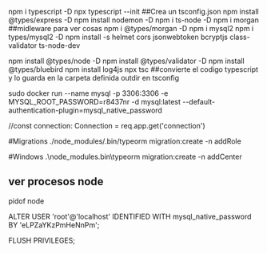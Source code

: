 npm i typescript -D
npx typescript --init ##Crea un tsconfig.json
npm install @types/express -D
npm install nodemon -D
npm i ts-node -D
npm i morgan ##midleware para ver cosas
npm i @types/morgan -D
npm i mysql2
npm i types/mysql2 -D
npm install -s helmet cors jsonwebtoken bcryptjs class-validator ts-node-dev

npm install @types/node -D
npm install @types/validator -D
npm install @types/bluebird
npm install log4js
npx tsc ##convierte el codigo typescript y lo guarda en la carpeta definida outdir en tsconfig


sudo docker run --name mysql -p 3306:3306 -e MYSQL_ROOT_PASSWORD=r8437nr -d mysql:latest --default-authentication-plugin=mysql_native_password



//const connection: Connection = req.app.get('connection')

#Migrations
./node_modules/.bin/typeorm migration:create -n addRole

#Windows
.\node_modules\.bin\typeorm migration:create -n addCenter 

## ver procesos node
pidof node 

ALTER USER 'root'@'localhost' IDENTIFIED WITH mysql_native_password BY 'eLPZaYKzPmHeNnPm';

FLUSH PRIVILEGES;